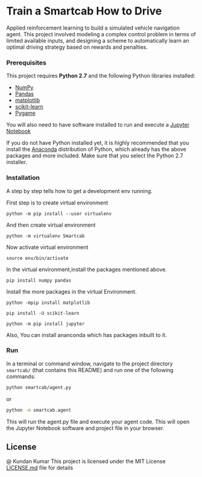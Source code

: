 # Train a Smartcab How to Drive

Applied reinforcement learning to build a simulated vehicle navigation agent. This project involved modeling a complex control problem in terms of limited available inputs, and designing a scheme to automatically learn an optimal driving strategy based on rewards and penalties. 
### Prerequisites

This project requires **Python 2.7** and the following Python libraries installed:

- [NumPy](http://www.numpy.org/)
- [Pandas](http://pandas.pydata.org/)
- [matplotlib](http://matplotlib.org/)
- [scikit-learn](http://scikit-learn.org/stable/)
- [Pygame](https://www.pygame.org/wiki/GettingStarted/)

You will also need to have software installed to run and execute a [Jupyter Notebook](http://ipython.org/notebook.html)

If you do not have Python installed yet, it is highly recommended that you install the [Anaconda](http://continuum.io/downloads) distribution of Python, which already has the above packages and more included. Make sure that you select the Python 2.7 installer.

### Installation

A step by step tells how to get a development env running.

First step is to create virtual environment

```
python -m pip install --user virtualenv
```

And then create virtual environment

```
python -m virtualenv Smartcab
```
Now activate virtual environment

```
source env/bin/activate
```
In the virtual environment,install the packages mentioned above.

```
pip install numpy pandas 
```
Install the more packages in the virtual Environment.

```
python -mpip install matplotlib
```
```
pip install -U scikit-learn
```
```
python -m pip install jupyter
```
Also, You can install ananconda which has packages inbuilt to it.

### Run

In a terminal or command window, navigate to the  project directory `smartcab/` (that contains this README) and run one of the following commands:

```bash
python smartcab/agent.py
```  
or
```bash
python -m smartcab.agent
```
This will run the agent.py file and execute your agent code.
This will open the Jupyter Notebook software and project file in your browser.

## License
@ Kundan Kumar
This project is licensed under the MIT License [LICENSE.md](https://github.com/kundan7kumar/Machine_Learning/blob/master/Project/smartcab/LICENSE.md) file for details


